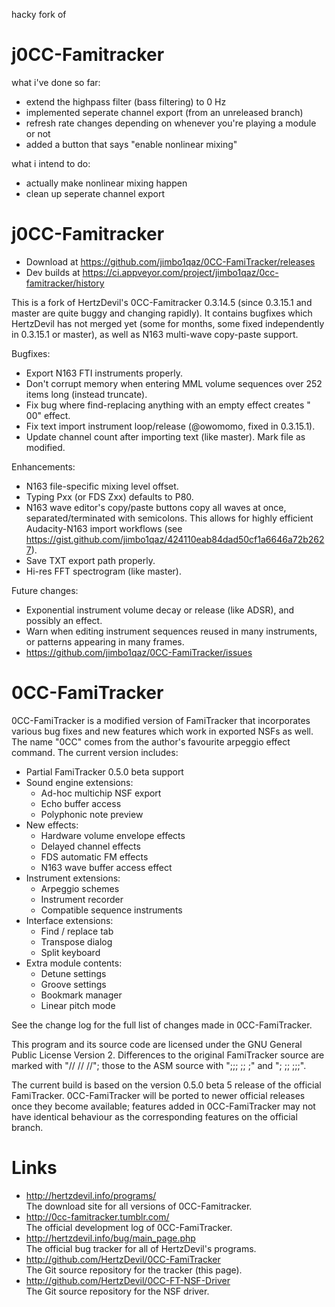 hacky fork of
# j0CC-Famitracker

what i've done so far:
 - extend the highpass filter (bass filtering) to 0 Hz
 - implemented seperate channel export (from an unreleased branch)
 - refresh rate changes depending on whenever you're playing a module or not
 - added a button that says "enable nonlinear mixing"

what i intend to do:
 - actually make nonlinear mixing happen
 - clean up seperate channel export

# j0CC-Famitracker

- Download at https://github.com/jimbo1qaz/0CC-FamiTracker/releases
- Dev builds at https://ci.appveyor.com/project/jimbo1qaz/0cc-famitracker/history

This is a fork of HertzDevil's 0CC-Famitracker 0.3.14.5 (since 0.3.15.1 and master are quite buggy and changing rapidly). It contains bugfixes which HertzDevil has not merged yet (some for months, some fixed independently in 0.3.15.1 or master), as well as N163 multi-wave copy-paste support.

Bugfixes:

- Export N163 FTI instruments properly.
- Don't corrupt memory when entering MML volume sequences over 252 items long (instead truncate).
- Fix bug where find-replacing anything with an empty effect creates " 00" effect.
- Fix text import instrument loop/release (@owomomo, fixed in 0.3.15.1).
- Update channel count after importing text (like master). Mark file as modified.

Enhancements:
- N163 file-specific mixing level offset.
- Typing Pxx (or FDS Zxx) defaults to P80.
- N163 wave editor's copy/paste buttons copy all waves at once, separated/terminated with semicolons. This allows for highly efficient Audacity-N163 import workflows (see https://gist.github.com/jimbo1qaz/424110eab84dad50cf1a6646a72b2627).
- Save TXT export path properly.
- Hi-res FFT spectrogram (like master).

Future changes:
- Exponential instrument volume decay or release (like ADSR), and possibly an effect.
- Warn when editing instrument sequences reused in many instruments, or patterns appearing in many frames.
- https://github.com/jimbo1qaz/0CC-FamiTracker/issues

# 0CC-FamiTracker

0CC-FamiTracker is a modified version of FamiTracker that incorporates various bug fixes and new features which work in exported NSFs as well. The name "0CC" comes from the author's favourite arpeggio effect command. The current version includes:

- Partial FamiTracker 0.5.0 beta support
- Sound engine extensions:
   - Ad-hoc multichip NSF export
   - Echo buffer access
   - Polyphonic note preview
- New effects:
   - Hardware volume envelope effects
   - Delayed channel effects
   - FDS automatic FM effects
   - N163 wave buffer access effect
- Instrument extensions:
   - Arpeggio schemes
   - Instrument recorder
   - Compatible sequence instruments
- Interface extensions:
   - Find / replace tab
   - Transpose dialog
   - Split keyboard
- Extra module contents:
   - Detune settings
   - Groove settings
   - Bookmark manager
   - Linear pitch mode

See the change log for the full list of changes made in 0CC-FamiTracker.

This program and its source code are licensed under the GNU General Public License Version 2. Differences to the original FamiTracker source are marked with "// // //"; those to the ASM source with ";;; ;; ;" and "; ;; ;;;".

The current build is based on the version 0.5.0 beta 5 release of the official FamiTracker. 0CC-FamiTracker will be ported to newer official releases once they become available; features added in 0CC-FamiTracker may not have identical behaviour as the corresponding features on the official branch.

# Links

- http://hertzdevil.info/programs/  
  The download site for all versions of 0CC-Famitracker.
- http://0cc-famitracker.tumblr.com/  
  The official development log of 0CC-FamiTracker.
- http://hertzdevil.info/bug/main_page.php  
  The official bug tracker for all of HertzDevil's programs.
- http://github.com/HertzDevil/0CC-FamiTracker  
  The Git source repository for the tracker (this page).
- http://github.com/HertzDevil/0CC-FT-NSF-Driver  
  The Git source repository for the NSF driver.
